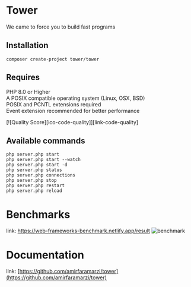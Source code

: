 # Tower

We came to force you to build fast programs

## Installation
```composer create-project tower/tower  ```  

## Requires
PHP 8.0 or Higher  
A POSIX compatible operating system (Linux, OSX, BSD)  
POSIX and PCNTL extensions required   
Event extension recommended for better performance

[![Quality Score][ico-code-quality]][link-code-quality]
<!--
<p align="center">
<a href="https://scrutinizer-ci.com/g/amirfaramarzi/tower" rel="nofollow"><img alt="Quality Score" data-canonical-src="https://img.shields.io/scrutinizer/g/amirfaramarzi/tower.svg?style=round-square" style="max-width:100%;"></a>
</p>
-->
## Available commands
```php server.php start  ```  
```php server.php start --watch  ```  
```php server.php start -d  ```  
```php server.php status  ```  
```php server.php connections```  
```php server.php stop  ```  
```php server.php restart  ```  
```php server.php reload  ```


# Benchmarks
link: https://web-frameworks-benchmark.netlify.app/result
![benchmark](https://user-images.githubusercontent.com/80312616/133893422-b6bd8503-c6cb-4c0c-bdbf-fe0db533981b.jpg)


# Documentation
link: [https://github.com/amirfaramarzi/tower](https://github.com/amirfaramarzi/tower)
